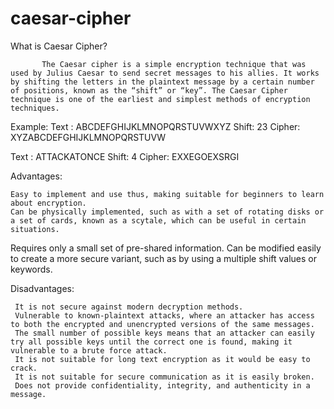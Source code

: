 # caesar-cipher


What is Caesar Cipher?
         
           The Caesar cipher is a simple encryption technique that was used by Julius Caesar to send secret messages to his allies. It works by shifting the letters in the plaintext message by a certain number of positions, known as the “shift” or “key”. The Caesar Cipher technique is one of the earliest and simplest methods of encryption techniques.



Example:
Text : ABCDEFGHIJKLMNOPQRSTUVWXYZ
Shift: 23
Cipher: XYZABCDEFGHIJKLMNOPQRSTUVW

Text : ATTACKATONCE
Shift: 4
Cipher: EXXEGOEXSRGI






Advantages:

    Easy to implement and use thus, making suitable for beginners to learn about encryption.
    Can be physically implemented, such as with a set of rotating disks or a set of cards, known as a scytale, which can be useful in certain situations.
Requires only a small set of pre-shared information.
Can be modified easily to create a more secure variant, such as by using a multiple shift values or keywords.

Disadvantages:

     It is not secure against modern decryption methods.
     Vulnerable to known-plaintext attacks, where an attacker has access to both the encrypted and unencrypted versions of the same messages.
     The small number of possible keys means that an attacker can easily try all possible keys until the correct one is found, making it vulnerable to a brute force attack.
     It is not suitable for long text encryption as it would be easy to crack.
     It is not suitable for secure communication as it is easily broken.
     Does not provide confidentiality, integrity, and authenticity in a message. 
